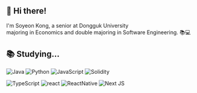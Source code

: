 <!-- 
<div align="center">
  <img src="https://capsule-render.vercel.app/api?type=transparent&fontColor=FF947B&text=Soyeon%20Kong&height=150&fontSize=60&descAlignY=75&descAlign=60" />
  -->

## 👋 Hi there! 

I'm Soyeon Kong, a senior at Dongguk University   
majoring in Economics and double majoring in Software Engineering. 📚💻

<!--
## 👀 **Interests**
•  Full Stack Web Development   
•  Cross Platform App Development   
•  Blockchain Technology   
-->
<!-- •  Data Science -->

   
<h2> 📚 Studying... </h2>

<p>

  ![Java](https://img.shields.io/badge/java-%23007396.svg?style=for-the-badge&logo=Java&logoColor=white)
  ![Python](https://img.shields.io/badge/python-3670A0?style=for-the-badge&logo=python&logoColor=ffdd54)
  ![JavaScript](https://img.shields.io/badge/JavaScript-F7DF1E?style=for-the-badge&logo=javascript&logoColor=black)
  ![Solidity](https://img.shields.io/badge/Solidity-e6e6e6?style=for-the-badge&logo=solidity&logoColor=black)

</p>

<p>

  ![TypeScript](https://img.shields.io/badge/typescript-%23007ACC.svg?style=for-the-badge&logo=typescript&logoColor=white)
  ![react](https://img.shields.io/badge/react-61DAFB.svg?&style=for-the-badge&logo=react&logoColor=white) 
  ![ReactNative](https://img.shields.io/badge/React_Native-20232A?style=for-the-badge&logo=react&logoColor=61DAFB)
 ![Next JS](https://img.shields.io/badge/Next.js-black?style=for-the-badge&logo=next.js&logoColor=white)
 
  
</p>

<!--
<p>
  
![Node.js](https://img.shields.io/badge/node.js-%23339933.svg?style=for-the-badge&logo=node.js&logoColor=white)
![Express](https://img.shields.io/badge/express-000000.svg?&style=for-the-badge&logo=express&logoColor=white)
![SpringBoot](https://img.shields.io/badge/springboot-6DB33F.svg?&style=for-the-badge&logo=springboot&logoColor=white)

</p>
-->

<!--
## 🧑‍💻 **Algorithm**
 <img src="http://mazassumnida.wtf/api/v2/generate_badge?boj=kng001016" />

</div>
-->

<!--
**Kong-E/Kong-E** is a ✨ _special_ ✨ repository because its `README.md` (this file) appears on your GitHub profile.

Here are some ideas to get you started:

- 🔭 I’m currently working on ...
- 🌱 I’m currently learning ...
- 👯 I’m looking to collaborate on ...
- 🤔 I’m looking for help with ...
- 💬 Ask me about ...
- 📫 How to reach me: ...
- 😄 Pronouns: ...
- ⚡ Fun fact: ...
-->
